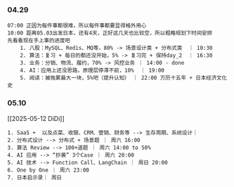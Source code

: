 
### 04.29

	07:00 正因为每件事都很难，所以每件事都要显得格外用心
	10:00 距离05.03出发日本，还有4天，正好这几天也比较空，所以粗略规划下时间安排
	先看看现在手上事的进度吧
		1. 八股：MySQL、Redis、MQ等，80% -> 场景设计类 + 分布式类  ｜ 10:30
		2. 算法：复习 + 每日的都还没开始，5% -> 复习完 + 保持day_2  ｜ 16:30
		3. 业务：分销、物流、履约，70% -> 风控业务 ｜ 14:00 - done
		4. AI：应用上还没思路，原理层停滞不前，10%  ｜ 19:00 
		5. 阅读：被拖累最大一块，5%吧（提升认知） ｜ 22:00 万历十五年 + 日本经济文化史


### 05.10

[[2025-05-12 DiDi]]

	1. SaaS +  以及点菜、收银、CRM、营销、财务等 --> 生存周期、系统设计｜
	2. 分布式设计 --> 分布式 + 场景题 ｜ 周六 16:00
	3. 算法 Review --> 100+道题 ｜ 周六 14:00 to 50%
	4. AI 应用 --> “抄袭” 3个Case ｜ 周六 20:00
	5. AI 技术 --> Function Call、LangChain ｜ 周日 20:00
	6. One by One ｜ 周六 23:00 
	7. 日本启示录｜ 周日